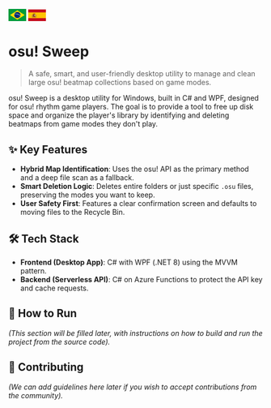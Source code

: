 [<img src="./assets/br.svg" width="35" title="View in Portuguese">](./docs/README.pt.md)
[<img src="./assets/es.svg" width="35" title="View in Spanish">](./docs/README.es.md)

# osu! Sweep

> A safe, smart, and user-friendly desktop utility to manage and clean large osu! beatmap collections based on game modes.

osu! Sweep is a desktop utility for Windows, built in C# and WPF, designed for osu! rhythm game players. 
The goal is to provide a tool to free up disk space and organize the player's library by identifying and deleting beatmaps from game modes they don't play.

## ✨ Key Features

-   **Hybrid Map Identification**: Uses the osu! API as the primary method and a deep file scan as a fallback.
-   **Smart Deletion Logic**: Deletes entire folders or just specific `.osu` files, preserving the modes you want to keep.
-   **User Safety First**: Features a clear confirmation screen and defaults to moving files to the Recycle Bin.

## 🛠️ Tech Stack

-   **Frontend (Desktop App)**: C# with WPF (.NET 8) using the MVVM pattern.
-   **Backend (Serverless API)**: C# on Azure Functions to protect the API key and cache requests.

## 🚀 How to Run

*(This section will be filled later, with instructions on how to build and run the project from the source code).*

## 🤝 Contributing

*(We can add guidelines here later if you wish to accept contributions from the community).*